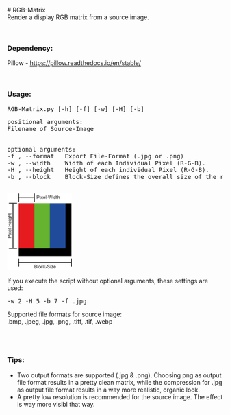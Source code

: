<p># RGB-Matrix<br>Render a display RGB matrix from a source image.</p>
<br><h3>Dependency:</h3>
<p>Pillow - <a href="https://pillow.readthedocs.io/en/stable/">https://pillow.readthedocs.io/en/stable/</a></p>
<br><h3>Usage:</h3>
<pre>RGB-Matrix.py [-h] [-f] [-w] [-H] [-b]</pre>
<pre>positional arguments:
Filename of Source-Image
<br>
optional arguments:
-f , --format   Export File-Format (.jpg or .png)
-w , --width    Width of each Individual Pixel (R-G-B).
-H , --height   Height of each individual Pixel (R-G-B).
-b , --block    Block-Size defines the overall size of the repeated Pixel-Pattern.</pre>
<br>
<img src="info.png" width="30%">
<br>
<p>If you execute the script without optional arguments, these settings are used:</p>
<pre>-w 2 -H 5 -b 7 -f .jpg</pre>
<p>Supported file formats for source image:<br>.bmp, .jpeg, .jpg, .png, .tiff, .tif, .webp</p><br>
<br><h3>Tips:</h3>
<ul><li>Two output formats are supported (.jpg & .png). Choosing png as output file format results in a pretty clean matrix, while the compression for .jpg as output file format results in a way more realistic, organic look.</li><li>A pretty low resolution is recommended for the source image. The effect is way more visibl that way.</li></ul>
